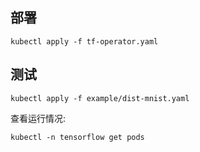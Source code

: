 ## 部署

```
kubectl apply -f tf-operator.yaml
```

## 测试

```
kubectl apply -f example/dist-mnist.yaml
```

查看运行情况:

```
kubectl -n tensorflow get pods 
```